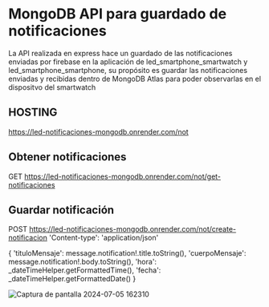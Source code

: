 # MongoDB API para guardado de notificaciones

La API realizada en express hace un guardado de las notificaciones enviadas por firebase en la aplicación de led_smartphone_smartwatch y led_smartphone_smartphone, su propósito es guardar las notificaciones enviadas y recibidas dentro de MongoDB Atlas para poder observarlas en el dispositvo del smartwatch


## HOSTING 
https://led-notificaciones-mongodb.onrender.com/not

## Obtener notificaciones
GET https://led-notificaciones-mongodb.onrender.com/not/get-notificaciones

## Guardar notificación
POST https://led-notificaciones-mongodb.onrender.com/not/create-notificacion
'Content-type': 'application/json'

{
  'tituloMensaje': message.notification!.title.toString(),
  'cuerpoMensaje': message.notification!.body.toString(),
  'hora': _dateTimeHelper.getFormattedTime(),
  'fecha': _dateTimeHelper.getFormattedDate()
}

![Captura de pantalla 2024-07-05 162310](https://github.com/JaredTrOr/led_notificaciones_mongodb/assets/115369767/f9fe21f2-fa05-46ea-97f7-d5000159ca06)
